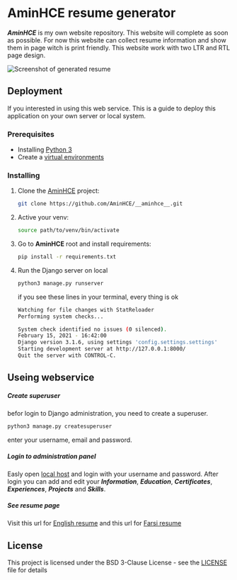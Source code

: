 # AminHCE resume generator

*__AminHCE__* is my own website repository. This website will complete as soon as possible. For now this website can collect resume information and show them in page witch is print friendly. This website work with two LTR and RTL page design.

![Screenshot of generated resume](https://user-images.githubusercontent.com/30463764/107969007-5d07d680-6fc4-11eb-93bf-e38cb89511b9.png)

## Deployment

If you interested in using this web service. This is a guide to deploy this application on your own server or local system.

### Prerequisites

- Installing [Python 3](https://www.python.org/download/releases/3.0/)
- Create a [virtual environments](https://docs.python.org/3/library/venv.html)

### Installing

1. Clone the [AminHCE](https://github.com/AminHCE/__aminhce__) project:

    ```bash
    git clone https://github.com/AminHCE/__aminhce__.git
    ```
   
2. Active your venv:

    ```bash
    source path/to/venv/bin/activate
    ```

3. Go to **AminHCE** root and install requirements:

    ```bash
    pip install -r requirements.txt
    ```

4. Run the Django server on local

    ```bash
    python3 manage.py runserver
    ```
   
    if you see these lines in your terminal, every thing is ok
    ```bash
    Watching for file changes with StatReloader
    Performing system checks...
    
    System check identified no issues (0 silenced).
    February 15, 2021 - 16:42:00
    Django version 3.1.6, using settings 'config.settings.settings'
    Starting development server at http://127.0.0.1:8000/
    Quit the server with CONTROL-C.
    ```

## Useing webservice

##### Create superuser

befor login to Django administration, you need to create a superuser.

```bash
python3 manage.py createsuperuser
```
enter your username, email and password.

##### Login to administration panel

Easly open [local host](http://localhost:8000/admin) and login with your username and password. After login you can add 
and edit your 
___Information___, ___Education___, ___Certificates___, ___Experiences___, ___Projects___ and ___Skills___.

##### See resume page

Visit this url for [English resume](http://localhost:8000/resume/en) and this url for [Farsi resume](http://localhost:8000/resume/fa)

## License

This project is licensed under the BSD 3-Clause License - see the [LICENSE](LICENSE) file for details
